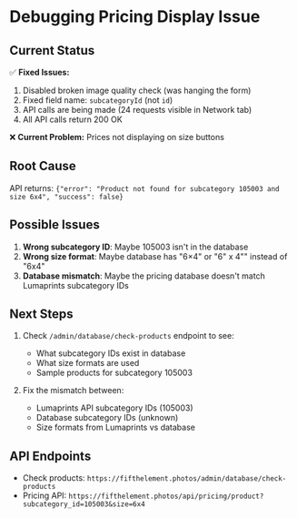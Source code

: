 # Debugging Pricing Display Issue

## Current Status

✅ **Fixed Issues:**
1. Disabled broken image quality check (was hanging the form)
2. Fixed field name: `subcategoryId` (not `id`)
3. API calls are being made (24 requests visible in Network tab)
4. All API calls return 200 OK

❌ **Current Problem:**
Prices not displaying on size buttons

## Root Cause

API returns: `{"error": "Product not found for subcategory 105003 and size 6x4", "success": false}`

## Possible Issues

1. **Wrong subcategory ID**: Maybe 105003 isn't in the database
2. **Wrong size format**: Maybe database has "6×4" or "6\" x 4\"" instead of "6x4"
3. **Database mismatch**: Maybe the pricing database doesn't match Lumaprints subcategory IDs

## Next Steps

1. Check `/admin/database/check-products` endpoint to see:
   - What subcategory IDs exist in database
   - What size formats are used
   - Sample products for subcategory 105003

2. Fix the mismatch between:
   - Lumaprints API subcategory IDs (105003)
   - Database subcategory IDs (unknown)
   - Size formats from Lumaprints vs database

## API Endpoints

- Check products: `https://fifthelement.photos/admin/database/check-products`
- Pricing API: `https://fifthelement.photos/api/pricing/product?subcategory_id=105003&size=6x4`

